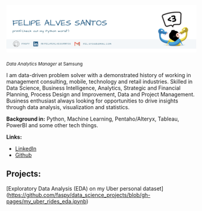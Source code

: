 <p align="center">
  <img src="banner.png" >
</p>

<sub>*Data Analytics Manager* at Samsung</sub>

I am data-driven problem solver with a demonstrated history of working in management consulting, mobile, technology and retail industries. Skilled in Data Science, Business Intelligence, Analytics, Strategic and Financial Planning, Process Design and Improvement, Data and Project Management. Business enthusiast always looking for opportunities to drive insights through data analysis, visualization and statistics. 

**Background in:** Python, Machine Learning, Pentaho/Alteryx, Tableau, PowerBI and some other tech things.

**Links:**
* [LinkedIn](https://www.linkedin.com/in/felipealvessantos/)
* [Github](https://github.com/faspy/)


## Projects:
[Exploratory Data Analysis (EDA) on my Uber personal dataset] (https://github.com/faspy/data_science_projects/blob/gh-pages/my_uber_rides_eda.ipynb)


